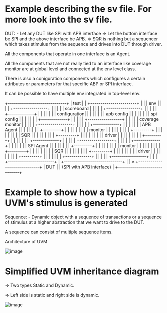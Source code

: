 # Example describing the sv file. For more look into the sv file.

DUT: - Let any DUT like SPI with APB interface
=> Let the bottom interface be SPI and the above interface be APB.
=> SQR is nothing but a sequencer which takes stimulus from the sequence and drives into DUT through driver.

All the components that operate in one interface is an Agent.

All the components that are not really tied to an interface like coverage monitor are at global level and connected at the env level class.

There is also a coniguration components which configures a certain attributes or parameters for that specific ABP or SPI interface.

It can be possible to have multiple env integrated in top-level env. 

+-----------------------------+
|           test              |
|  +-----------------------+  |
|  |         env           |  |
|  |  +-----------------+  |  |
|  |  |  scoreboard     |  |  |
|  |  +-----------------+  |  |
|  |  |  +-------------+ |  |  |
|  |  |  | configuration| |  |  |
|  |  |  | apb config   | |  |  |
|  |  |  | spi config   | |  |  |
|  |  |  +-------------+ |  |  |
|  |  +-----------------+  |  |
|  |  | coverage monitor |  |  |
|  |  +-----------------+  |  |
|  |  |  +-------------+ |  |  |
|  |  |  | APB Agent   | |  |  |
|  |  |  | +---------+ | |  |  |
|  |  |  | | monitor | | |  |  |
|  |  |  | +---------+ | |  |  |
|  |  |  | | SQR     | | |  |  |
|  |  |  | +---------+ | |  |  |
|  |  |  | | driver  | | |  |  |
|  |  |  | +---------+ | |  |  |
|  |  |  +-------------+ |  |  |
|  |  +-----------------+  |  |
|  |  |  +-------------+ |  |  |
|  |  |  | SPI Agent   | |  |  |
|  |  |  | +---------+ | |  |  |
|  |  |  | | monitor | | |  |  |
|  |  |  | +---------+ | |  |  |
|  |  |  | | SQR     | | |  |  |
|  |  |  | +---------+ | |  |  |
|  |  |  | | driver  | | |  |  |
|  |  |  | +---------+ | |  |  |
|  |  |  +-------------+ |  |  |
|  |  +-----------------+  |  |
|  +-----------------------+  |
+-----------------------------+
            |
            |
            v
+-----------------------------+
|            DUT              |
| (SPI with APB interface)    |
+-----------------------------+


# Example to show how a typical UVM's stimulus is generated

Sequence: - Dynamic object with a sequence of transactions or a sequence of stimulus at a higher abstraction that we want to drive to the DUT.

A sequence can consist of multiple sequence items.

Architecture of UVM

![image](https://github.com/user-attachments/assets/8cec9763-4a75-4659-bc80-180068e31b42)

# Simplified UVM inheritance diagram

=> Two types Static and Dynamic.

=> Left side is static and right side is dynamic.

![image](https://github.com/user-attachments/assets/d533d6c2-caf0-4183-9bcd-59685a234104)



